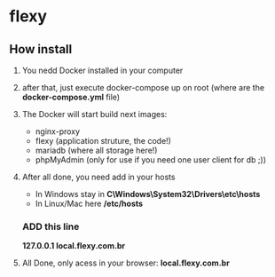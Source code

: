 # flexy

## How install

1. You nedd Docker installed in your computer
2. after that, just execute docker-compose up on root (where are the **docker-compose.yml** file)
3. The Docker will start build next images:
    - nginx-proxy
    - flexy (application struture, the code!)
    - mariadb (where all storage here!)
    - phpMyAdmin (only for use if you need one user client for db ;))
4. After all done, you need add in your hosts
    - In Windows stay  in  **C\Windows\System32\Drivers\etc\hosts**
    - In Linux/Mac here **/etc/hosts**

    ### ADD this line
    **127.0.0.1     local.flexy.com.br**
5.  All Done, only acess in your browser: **local.flexy.com.br**
